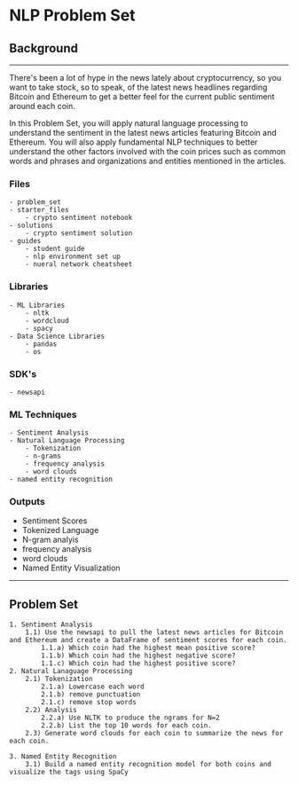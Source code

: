 # NLP Problem Set

## Background
--- 
There's been a lot of hype in the news lately about cryptocurrency, so you want to take stock, so to speak, of the latest news headlines regarding Bitcoin and Ethereum to get a better feel for the current public sentiment around each coin.

In this Problem Set, you will apply natural language processing to understand the sentiment in the latest news articles featuring Bitcoin and Ethereum. You will also apply fundamental NLP techniques to better understand the other factors involved with the coin prices such as common words and phrases and organizations and entities mentioned in the articles.

### Files
    - problem_set
    - starter_files
        - crypto sentiment notebook
    - solutions
        - crypto sentiment solution
    - guides
        - student guide
        - nlp environment set up
        - nueral network cheatsheet
 
### Libraries
    - ML Libraries
        - nltk
        - wordcloud
        - spacy
    - Data Science Libraries
        - pandas
        - os
### SDK's
    - newsapi
        
### ML Techniques
    - Sentiment Analysis
    - Natural Language Processing
        - Tokenization
        - n-grams
        - frequency analysis
        - word clouds
    - named entity recognition
    
### Outputs
   - Sentiment Scores
   - Tokenized Language
   - N-gram analyis
   - frequency analysis
   - word clouds
   - Named Entity Visualization 
--- 

## Problem Set
    1. Sentiment Analysis
        1.1) Use the newsapi to pull the latest news articles for Bitcoin and Ethereum and create a DataFrame of sentiment scores for each coin.
            1.1.a) Which coin had the highest mean positive score?
            1.1.b) Which coin had the highest negative score?
            1.1.c) Which coin had the highest positive score?
    2. Natural Lanaguage Processing
        2.1) Tokenization
            2.1.a) Lowercase each word
            2.1.b) remove punctuation
            2.1.c) remove stop words
        2.2) Analysis
            2.2.a) Use NLTK to produce the ngrams for N=2
            2.2.b) List the top 10 words for each coin.
        2.3) Generate word clouds for each coin to summarize the news for each coin.
            
    3. Named Entity Recognition
        3.1) Build a named entity recognition model for both coins and visualize the tags using SpaCy
        


        